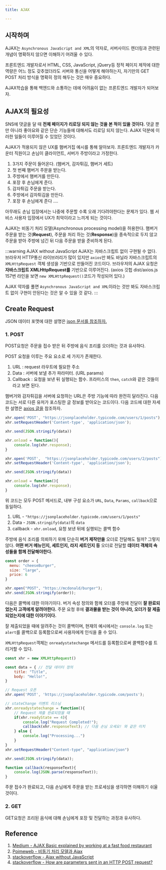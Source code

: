 ```yaml
---
title: AJAX

---
```

## 시작하며
AJAX는 `Asynchronous JavaScript and XML`의 약자로, 서버사이드 렌더링과 관련된 개념이 명확하지 않으면 이해하기 어려울 수 있다.

프론트엔드 개발자로서 HTML, CSS, JavaScript, jQuery등 정적 페이지 제작에 대한 역량은 어느 정도 갖추었더라도 서버와 통신을 어떻게 해야하는지, 자기만의 GET POST 처리 방식을 명확히 정의 해두는 것은 매우 중요하다. 

AJAX학습을 통해 백엔드와 소통하는 데에 어려움이 없는 프론트엔드 개발자가 되어보자.

## AJAX의 필요성
SNS에 댓글을 달 때 **전체 페이지가 리로딩 되지 않는 것을 본 적이 있을 것이다.** 댓글 뿐만 아니라 좋아요와 같은 단순 기능들에 대해서도 리로딩 되지 않는다. AJAX 덕분에 이러한 일들이 이루어질 수 있었던 것이다.

AJAX가 적용되지 않은 UX를 햄버거집 예시를 통해 알아보자. 프론트엔드 개발자가 카운터 직원이고 손님이 클라이언트, 서버가 주방이라고 가정한다.
1. 3가지 주문이 들어온다. (햄버거, 감자튀김, 햄버거 세트)
2. 첫 번째 햄버거 주문을 받는다. 
3. 주방에서 햄버거를 만든다.
4. 포장 후 손님에게 준다.
5. 감자튀김 주문을 받는다. 
6. 주방에서 감자튀김을 만든다.
7. 포장 후 손님에게 준다 ....

아무래도 손님 입장에서는 나중에 주문할 수록 오래 기다려야한다는 문제가 있다. 웹 서비스 사용자 입장에서 UX가 최악이라고 느끼게 되는 것이다.

AJAX는 비동기 처리 모델(Asynchronous processing model)을 허용한다. 햄버거 주문을 받는 것(**Request**), 주문을 처리 하는 것(**Response**)을 종속적으로 두지 않고 주문을 받아 주방에 넘긴 뒤 다음 주문을 받을 준비하게 된다. 

:::warning AJAX without JavaScript
AJAX는 자바스크립트 없이 구현될 수 없다. 브라우저 HTTP통신 라이브러리가 많이 있지만 `axios`만 봐도 바닐라 자바스크립트의 `XMLHttpRequest` 객체 생성을 기반으로 만들어진 코드이다. 브라우저의 AJAX 요청은 **자바스크립트 XMLHttpRequest를** 기반으로 이루어진다. (axios 깃헙 dist/axios.js 157번 라인을 보면 `new XMLHttpRequest()`코드가 작성되어 있다.)

AJAX 약자를 풀면 `Asynchronous JavaScript and XML`이라는 것만 봐도 자바스크립트 없이 구현이 안된다는 것은 알 수 있을 것 같다.
:::


## Create Request
JSON 데이터 포맷에 대한 설명은 [json 문서를 참조하자.](./json.md)


### 1. POST
POST요청은 주문을 접수 받은 뒤 주방에 음식 조리를 오더하는 것과 유사하다.

POST 요청을 이루는 주요 요소로 세 가지가 존재한다.
1. URL : request 라우트에 필요한 주소
2. Data : 서버에 보낼 추가 파라미터. (URL params)
3. Callback : 요청을 보낸 뒤 실행되는 함수. 프라미스의 `then`, `catch`와 같은 것들이라고 보면 된다.

햄버거와 감자튀김을 서버에 요청하는 URL은 주방 기능에 따라 완전히 달라진다. 다음 코드는 서로 다른 유저가 포스팅한 글 정보를 받아오는 코드이다. 다음 코드에 대한 자세한 설명은 [axios 글을](./axios.md) 참조하자.

```javascript
xhr.open('POST', "https://jsonplaceholder.typicode.com/users/1/posts");
xhr.setRequestHeader('Content-type', 'application/json');

xhr.send(JSON.stringify(data))

xhr.onload = function(){
    console.log(xhr.response);
}
```

```javascript
xhr.open('POST',  "https://jsonplaceholder.typicode.com/users/2/posts")
xhr.setRequestHeader('Content-type', 'application/json');

xhr.send(JSON.stringify(data))

xhr.onload = function(){
    console.log(xhr.response);
}
```

위 코드는 모두 POST 메서드로, 내부 구성 요소가 `URL`, `Data`, `Params`, `callback`으로 동일하다.
1. URL - `"https://jsonplaceholder.typicode.com/users/1/posts"`
2. Data - `JSON.stringify(data)`의 `data`
3. callback - `xhr.onload`, 요청 보낸 뒤에 실행되는 콜백 함수

주방에 음식 조리를 의뢰하기 위해 단순히 **버거 제작만을** 오더로 전달해도 될까? 그렇지 않다. **어떤 버거 메뉴인지, 세트인지, 라지 세트인지 등** 오더로 전달할 **데이터 객체의 속성들을 함께 전달해야한다.**

```javascript
const order = {
  menu: "cheeseBurger",
  size: "large",
  price: 6
}

xhr.open("POST", "https://mcdonald/burger");
xhr.send(JSON.stringify(order));
```

다음은 콜백에 대한 이야기이다. 버거 속성 정의와 함께 오더를 주방에 전달이 **잘 완료되었는지 고객에게 알려야한다.** 주문 요청 후에 **결과물을 받는 것이 아니라, 오더가 잘 제출되었는지에 대한 이야기이다.** 

잘 제출되었을 때에 알려주는 것이 콜백이며, 현재의 예시에서는 `console.log` 또는 `alert`를 콜백으로 등록함으로써 사용자에게 인식을 줄 수 있다. 

`XMLHttpRequest`객체는 `onreadystatechange` 메서드를 등록함으로써 콜백함수를 트리거할 수 있다.

```javascript
const xhr = new XMLHttpRequest()

const data = { // 전달 데이터 정의
    title: "Title",
    body: "Hello!",
}

// Request 오픈
xhr.open('POST', 'https://jsonplaceholder.typicode.com/posts'); 

// stateChange 이벤트 리스닝
xhr.onreadystatechange = function(){
    // Request 제출 완료되었을 때
    if(xhr.readyState == 4){
        console.log("Request Completed!");
        callback(xhr.responseText); // 다음 손님 오세요! 와 같은 이치
    } else {
        console.log("Processing...")
    }
}
xhr.setRequestHeader("Content-type", "application/json")

xhr.send(JSON.stringify(data));

function callback(responseText){
    console.log(JSON.parse(responseText));
}
```

주문 접수가 완료되고, 다음 손님에게 주문을 받는 프로세싱을 생각하면 이해하기 쉬울 것이다. 

### 2. GET
GET요청은 조리된 음식에 대해 손님에게 포장 및 전달하는 과정과 유사하다.






## Reference 
1. [Medium - AJAX Basic explained by working at a fast food restaurant](https://medium.com/free-code-camp/ajax-basics-explained-by-working-at-a-fast-food-restaurant-88d95f5fcb7a)
2. [Poimeweb - 비동기 처리 모델과 Ajax](https://poiemaweb.com/js-ajax)
3. [stackoverflow - Ajax without JavaScript](https://stackoverflow.com/q/2386602)
4. [stackoverflow - How are parameters sent in an HTTP POST request?](https://stackoverflow.com/questions/14551194/how-are-parameters-sent-in-an-http-post-request)